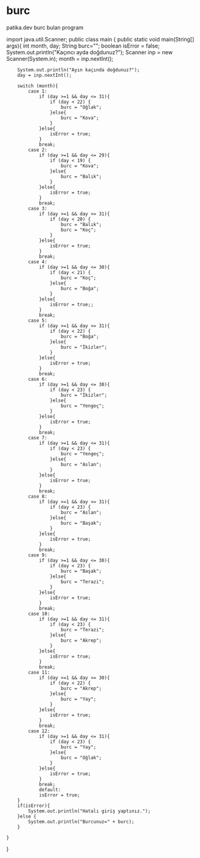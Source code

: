 # burc
patika.dev burc bulan program

import java.util.Scanner;
public class main {
    public static void main(String[] args){
        int month, day;
        String burc="";
        boolean isError = false;
        System.out.println("Kaçıncı ayda doğdunuz?");
        Scanner inp = new Scanner(System.in);
        month = inp.nextInt();
        
        System.out.println("Ayın kaçında doğdunuz?");
        day = inp.nextInt();

        switch (month){
            case 1:
                if (day >=1 && day <= 31){
                    if (day < 22) {
                        burc = "Oğlak";
                    }else{
                        burc = "Kova";
                    }
                }else{
                    isError = true;
                }
                break;
            case 2:
                if (day >=1 && day <= 29){
                    if (day < 19) {
                        burc = "Kova"; 
                    }else{
                        burc = "Balık";
                    }
                }else{
                    isError = true;
                }
                break;
            case 3:
                if (day >=1 && day <= 31){
                    if (day < 20) {
                        burc = "Balık";
                        burc = "Koç";
                    }
                }else{
                    isError = true;
                }
                break;
            case 4:
                if (day >=1 && day <= 30){
                    if (day < 21) {
                        burc = "Koç";
                    }else{
                        burc = "Boğa";
                    }
                }else{
                    isError = true;;
                }
                break;
            case 5:
                if (day >=1 && day <= 31){
                    if (day < 22) {
                        burc = "Boğa";
                    }else{
                        burc = "İkizler";
                    }
                }else{
                    isError = true;
                }
                break;
            case 6:
                if (day >=1 && day <= 30){
                    if (day < 23) {
                        burc = "İkizler";
                    }else{
                        burc = "Yengeç";
                    }
                }else{
                    isError = true;
                }
                break;
            case 7:
                if (day >=1 && day <= 31){
                    if (day < 23) {
                        burc = "Yengeç";
                    }else{
                        burc = "Aslan";
                    }
                }else{
                    isError = true;
                }
                break;
            case 8:
                if (day >=1 && day <= 31){
                    if (day < 23) {
                        burc = "Aslan";
                    }else{
                        burc = "Başak";
                    }
                }else{
                    isError = true;
                }
                break;
            case 9:
                if (day >=1 && day <= 30){
                    if (day < 23) {
                        burc = "Başak"; 
                    }else{
                        burc = "Terazi";
                    }
                }else{
                    isError = true;
                }
                break;
            case 10:
                if (day >=1 && day <= 31){
                    if (day < 23) {
                        burc = "Terazi";
                    }else{
                        burc = "Akrep";
                    }
                }else{
                    isError = true;
                }
                break;
            case 11:
                if (day >=1 && day <= 30){
                    if (day < 22) {
                        burc = "Akrep";
                    }else{
                        burc = "Yay";
                    }
                }else{
                    isError = true;
                }
                break;
            case 12:
                if (day >=1 && day <= 31){
                    if (day < 23) {
                        burc = "Yay";
                    }else{
                        burc = "Oğlak";
                    }
                }else{
                    isError = true;
                }
                break;
                default:
                isError = true;     
        }
        if(isError){
            System.out.println("Hatalı giriş yaptınız.");
        }else {
            System.out.println("Burcunuz=" + burc);
        }
        
    }  
}
